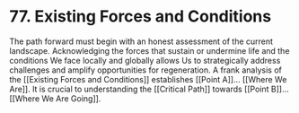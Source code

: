 # 77. Existing Forces and Conditions

The path forward must begin with an honest assessment of the current landscape. Acknowledging the forces that sustain or undermine life and the conditions We face locally and globally allows Us to strategically address challenges and amplify opportunities for regeneration. A frank analysis of the [[Existing Forces and Conditions]] establishes [[Point A]]... [[Where We Are]]. It is crucial to understanding the [[Critical Path]] towards [[Point B]]... [[Where We Are Going]]. 



